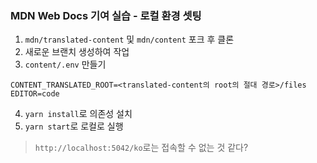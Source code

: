 ### MDN Web Docs 기여 실습 - 로컬 환경 셋팅
1. `mdn/translated-content` 및 `mdn/content` 포크 후 클론
2. 새로운 브랜치 생성하여 작업
3. `content/.env` 만들기
```env
CONTENT_TRANSLATED_ROOT=<translated-content의 root의 절대 경로>/files
EDITOR=code
```
4. `yarn install`로 의존성 설치
5. `yarn start`로 로컬로 실행

> `http://localhost:5042/ko`로는 접속할 수 없는 것 같다?